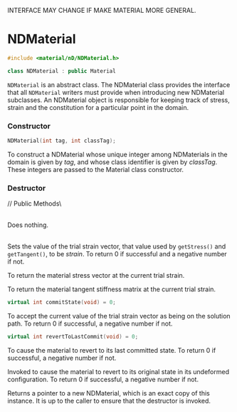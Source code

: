 INTERFACE MAY CHANGE IF MAKE MATERIAL MORE GENERAL.

# NDMaterial 

```cpp
#include <material/nD/NDMaterial.h>

class NDMaterial : public Material
```



`NDMaterial` is an abstract class. The NDMaterial class provides the
interface that all `NDMaterial` writers must provide when introducing new
NDMaterial subclasses. An NDMaterial object is responsible for keeping
track of stress, strain and the constitution for a particular point in
the domain.

### Constructor

```cpp
NDMaterial(int tag, int classTag);
```
To construct a NDMaterial whose unique integer among NDMaterials in the
domain is given by *tag*, and whose class identifier is given by
*classTag*. These integers are passed to the Material class
constructor.


### Destructor


// Public Methods\

\
Does nothing.

\
Sets the value of the trial strain vector, that value used by
`getStress()` and `getTangent()`, to be *strain*. To return $0$ if
successful and a negative number if not.

To return the material stress vector at the current trial strain.

To return the material tangent stiffness matrix at the current trial
strain.

```cpp
virtual int commitState(void) = 0;
```
To accept the current value of the trial strain vector as being on the
solution path. To return $0$ if successful, a negative number if not.

```cpp
virtual int revertToLastCommit(void) = 0;
```
To cause the material to revert to its last committed state. To return
$0$ if successful, a negative number if not.

Invoked to cause the material to revert to its original state in its
undeformed configuration. To return $0$ if successful, a negative number
if not.

Returns a pointer to a new NDMaterial, which is an exact copy of this
instance. It is up to the caller to ensure that the destructor is
invoked.

